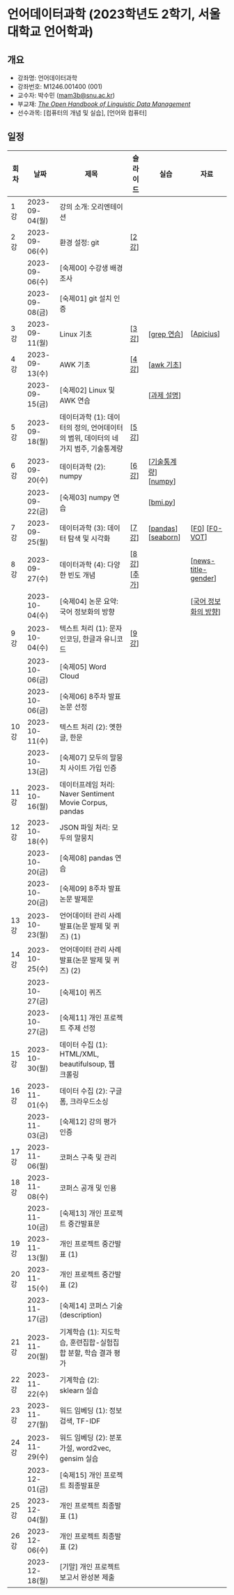 # 언어데이터과학 (2023학년도 2학기, 서울대학교 언어학과)

## 개요

+ 강좌명: 언어데이터과학
+ 강좌번호: M1246.001400 (001)
+ 교수자: 박수민 (mam3b@snu.ac.kr)
+ 부교재: *[The Open Handbook of Linguistic Data Management](https://direct.mit.edu/books/oa-edited-volume/5244/The-Open-Handbook-of-Linguistic-Data-Management)*
+ 선수과목: [컴퓨터의 개념 및 실습], [언어와 컴퓨터]

## 일정

|회차|날짜|제목|슬라이드|실습|자료|
|--|--|--|--|--|--|
|1강|2023-09-04(월)|강의 소개: 오리엔테이션|||
|2강|2023-09-06(수)|환경 설정: git|[[2강](./slides/02-20230906.pdf)]||
||2023-09-06(수)|[숙제00] 수강생 배경 조사||||
||2023-09-08(금)|[숙제01] git 설치 인증||||
|3강|2023-09-11(월)|Linux 기초|[[3강](./slides/03-202309011.pdf)]|[[grep 연습](./notes/03-20230911.MD)]|[[Apicius](https://www.gutenberg.org/ebooks/29728)]|
|4강|2023-09-13(수)|AWK 기초|[[4강](./slides/04-20230913.pdf)]|[[awk 기초](./notes/04-20230913.MD)]|
||2023-09-15(금)|[숙제02] Linux 및 AWK 연습||[[과제 설명](./hw/hw02/hw02-instruction.pdf)]||
|5강|2023-09-18(월)|데이터과학 (1): 데이터의 정의, 언어데이터의 범위, 데이터의 네 가지 범주, 기술통계량|[[5강](./slides/05-20230918.pdf)]||
|6강|2023-09-20(수)|데이터과학 (2): numpy|[[6강](./slides/06-20230920.pdf)]|[[기술통계량](./notes/06-20230920-descriptive-statistics.ipynb)] [[numpy](./notes/06-20230920-numpy-arrays.ipynb)]|
||2023-09-22(금)|[숙제03] numpy 연습||[[bmi.py](./hw/hw03/bmi.py)]||
|7강|2023-09-25(월)|데이터과학 (3): 데이터 탐색 및 시각화|[[7강](./slides/07-20230925.pdf)]|[[pandas](./notes/07-20230925-pandas-dataframe.ipynb)] [[seaborn](./notes/07-20230925-visualization.ipynb)]|[[F0](./data/vowel/all-f0.csv)] [[F0-VOT](./data/vowel/women-f0-vot.csv)]|
|8강|2023-09-27(수)|데이터과학 (4): 다양한 빈도 개념|[[8강](./slides/08-20230927.pdf)][[추가](https://github.com/suparklingmin/news-title-gender/blob/main/slides.pdf)]||[[news-title-gender](https://github.com/suparklingmin/news-title-gender)]|
||2023-10-04(수)|[숙제04] 논문 요약: 국어 정보화의 방향|||[[국어 정보화의 방향](https://www.korean.go.kr/nkview/nklife/2015_2/25_0205.pdf)]|
|9강|2023-10-04(수)|텍스트 처리 (1): 문자 인코딩, 한글과 유니코드|[[9강](./slides/09-20231004.pdf)]||
||2023-10-06(금)|[숙제05] Word Cloud||||
||2023-10-06(금)|[숙제06] 8주차 발표 논문 선정||||
|10강|2023-10-11(수)|텍스트 처리 (2): 옛한글, 한문|||
||2023-10-13(금)|[숙제07] 모두의 말뭉치 사이트 가입 인증||||
|11강|2023-10-16(월)|데이터프레임 처리: Naver Sentiment Movie Corpus, pandas|||
|12강|2023-10-18(수)|JSON 파일 처리: 모두의 말뭉치|||
||2023-10-20(금)|[숙제08] pandas 연습||||
||2023-10-20(금)|[숙제09] 8주차 발표 논문 발제문||||
|13강|2023-10-23(월)|언어데이터 관리 사례 발표(논문 발제 및 퀴즈) (1)|||
|14강|2023-10-25(수)|언어데이터 관리 사례 발표(논문 발제 및 퀴즈) (2)|||
||2023-10-27(금)|[숙제10] 퀴즈||||
||2023-10-27(금)|[숙제11] 개인 프로젝트 주제 선정||||
|15강|2023-10-30(월)|데이터 수집 (1): HTML/XML, beautifulsoup, 웹 크롤링|||
|16강|2023-11-01(수)|데이터 수집 (2): 구글 폼, 크라우드소싱|||
||2023-11-03(금)|[숙제12] 강의 평가 인증||||
|17강|2023-11-06(월)|코퍼스 구축 및 관리|||
|18강|2023-11-08(수)|코퍼스 공개 및 인용|||
||2023-11-10(금)|[숙제13] 개인 프로젝트 중간발표문||||
|19강|2023-11-13(월)|개인 프로젝트 중간발표 (1)|||
|20강|2023-11-15(수)|개인 프로젝트 중간발표 (2)|||
||2023-11-17(금)|[숙제14] 코퍼스 기술(description)||||
|21강|2023-11-20(월)|기계학습 (1): 지도학습, 훈련집합-실험집합 분할, 학습 결과 평가|||
|22강|2023-11-22(수)|기계학습 (2): sklearn 실습|||
|23강|2023-11-27(월)|워드 임베딩 (1): 정보 검색, TF-IDF|||
|24강|2023-11-29(수)|워드 임베딩 (2): 분포 가설, word2vec, gensim 실습|||
||2023-12-01(금)|[숙제15] 개인 프로젝트 최종발표문||||
|25강|2023-12-04(월)|개인 프로젝트 최종발표 (1)|||
|26강|2023-12-06(수)|개인 프로젝트 최종발표 (2)|||
||2023-12-18(월)|[기말] 개인 프로젝트 보고서 완성본 제출||||

